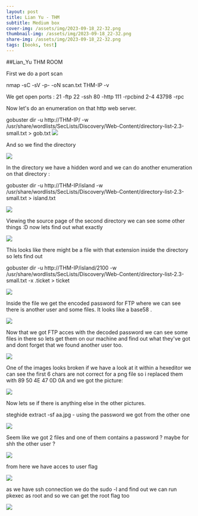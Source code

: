 ```yaml
---
layout: post
title: Lian Yu - THM
subtitle: Medium box
cover-img: /assets/img/2023-09-18_22-32.png
thumbnail-img: /assets/img/2023-09-18_22-32.png
share-img: /assets/img/2023-09-18_22-32.png
tags: [books, test]
---
```


##Lian_Yu THM ROOM


First we do a port scan 

nmap -sC -sV -p- -oN scan.txt THM-IP -v

We get open ports :
21			-ftp
22			-ssh
80			-http
111			-rpcbind 2-4
43798  			-rpc

Now let's do an enumeration on that http web server.

gobuster dir -u http://THM-IP/ -w /usr/share/wordlists/SecLists/Discovery/Web-Content/directory-list-2.3-small.txt > gob.txt
<img src= "https://raw.githubusercontent.com/katanush/katanush.github.io/main/images/lianyu/gob1.png">


And so we find the directory

<img src= "https://github.com/katanush/katanush.github.io/blob/main/images/lianyu/first2.png?raw=true">

In the directory we have a hidden word and we can do another enumeration on that directory :

gobuster dir -u http://THM-IP/island -w /usr/share/wordlists/SecLists/Discovery/Web-Content/directory-list-2.3-small.txt > island.txt

<img src= "https://github.com/katanush/katanush.github.io/blob/main/images/lianyu/smald.png?raw=true">


Viewing the source page of the second directory we can see some other things :D now lets find out what exactly

<img src= "https://github.com/katanush/katanush.github.io/blob/main/images/lianyu/second.png?raw=true">

This looks like there might be a file with that extension inside the directory so lets find out

gobuster dir -u http://THM-IP/island/2100 -w /usr/share/wordlists/SecLists/Discovery/Web-Content/directory-list-2.3-small.txt -x .ticket > ticket

<img src= "https://github.com/katanush/katanush.github.io/blob/c47b821b11f4e304e7d722ad51aee3f2bdf6f6f5/images/lianyu/tick.png?raw=true">


Inside the file we get the encoded password for FTP where we can see there is another user and some files. It looks like a base58 .

<img src= "https://raw.githubusercontent.com/katanush/katanush.github.io/4d89803ef4f7e39b26c6f591a1890198f62cc65b/images/lianyu/3rd.png">

Now that we got FTP acces with the decoded password we can see some files in there so lets get them on our machine and find out what they've got and dont forget that we found another user too.

<img src="https://github.com/katanush/katanush.github.io/blob/main/images/lianyu/ftp-con.png?raw=true">


One of the images looks broken if we have a look at it within a hexeditor we can see the first 6 chars are not correct for a png file so i replaced them with 89 50 4E 47 0D 0A and we got the picture:

<img src= "https://github.com/katanush/katanush.github.io/blob/main/images/lianyu/pas1.png?raw=true">

Now lets se if there is anything else in the other pictures. 

steghide extract -sf aa.jpg     - using the password we got from the other one 

<img src= "https://raw.githubusercontent.com/katanush/katanush.github.io/main/images/lianyu/steg.png">

Seem like we got 2 files and one of them contains a password ? maybe for shh the other user ? 

<img src= "https://raw.githubusercontent.com/katanush/katanush.github.io/main/images/lianyu/ssh.png">

from here we have acces to user flag 

<img src= "https://raw.githubusercontent.com/katanush/katanush.github.io/main/images/lianyu/userflag.png">

as we have ssh connection we do the sudo -l and find out we can run pkexec as root and so we can get the root flag too

<img src= "https://raw.githubusercontent.com/katanush/katanush.github.io/main/images/lianyu/privesc.png">



